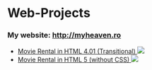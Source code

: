 # Web-Projects

### My website: http://myheaven.ro

<ul>
 <li>
      <a href="https://www.scs.ubbcluj.ro/~olir2781/lab1/html4/Lab01_4.html"> 
			  Movie Rental in HTML 4.01 (Transitional)
        <img src="https://user-images.githubusercontent.com/57533863/109656794-78024b00-7b6d-11eb-8968-8cf5c4d8dce2.png">
      </a>
</li>
  
<li>
      <a href="https://www.scs.ubbcluj.ro/~olir2781/lab1/html5/Lab01_5.html"> 
			  Movie Rental in HTML 5 (without CSS)
        <img src="https://user-images.githubusercontent.com/57533863/109657167-db8c7880-7b6d-11eb-95f5-6c08a1967ce8.png">
      </a>
</li>
</ul>

